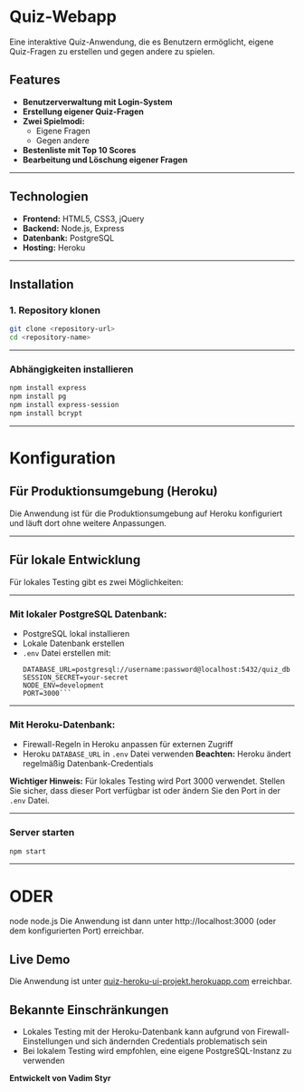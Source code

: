 # Quiz-Webapp

Eine interaktive Quiz-Anwendung, die es Benutzern ermöglicht, eigene Quiz-Fragen zu erstellen und gegen andere zu spielen.

## Features

- **Benutzerverwaltung mit Login-System**
- **Erstellung eigener Quiz-Fragen**
- **Zwei Spielmodi:**
  - Eigene Fragen
  - Gegen andere
- **Bestenliste mit Top 10 Scores**
- **Bearbeitung und Löschung eigener Fragen**

---

## Technologien

- **Frontend:** HTML5, CSS3, jQuery
- **Backend:** Node.js, Express
- **Datenbank:** PostgreSQL
- **Hosting:** Heroku

---

## Installation

### 1. Repository klonen
```bash
git clone <repository-url>
cd <repository-name>
```
---

### Abhängigkeiten installieren

```bash
npm install express
npm install pg
npm install express-session
npm install bcrypt
```
---
# Konfiguration

## Für Produktionsumgebung (Heroku)
Die Anwendung ist für die Produktionsumgebung auf Heroku konfiguriert und läuft dort ohne weitere Anpassungen.

---

## Für lokale Entwicklung
Für lokales Testing gibt es zwei Möglichkeiten:

---

### Mit lokaler PostgreSQL Datenbank:

- PostgreSQL lokal installieren
- Lokale Datenbank erstellen
- `.env` Datei erstellen mit:
  ```plaintext
  DATABASE_URL=postgresql://username:password@localhost:5432/quiz_db
  SESSION_SECRET=your-secret
  NODE_ENV=development
  PORT=3000```

---

### Mit Heroku-Datenbank:

- Firewall-Regeln in Heroku anpassen für externen Zugriff
- Heroku `DATABASE_URL` in `.env` Datei verwenden
  **Beachten:** Heroku ändert regelmäßig Datenbank-Credentials

**Wichtiger Hinweis:** Für lokales Testing wird Port 3000 verwendet. Stellen Sie sicher, dass dieser Port verfügbar ist oder ändern Sie den Port in der `.env` Datei.

---

### Server starten

```bash
npm start
```
---

# ODER
node node.js
Die Anwendung ist dann unter http://localhost:3000 (oder dem konfigurierten Port) erreichbar.

## Live Demo
Die Anwendung ist unter [quiz-heroku-ui-projekt.herokuapp.com](https://quiz-heroku-ui-projekt-9a26bdbd114f.herokuapp.com/html/userNameLoginIndex.html) erreichbar.

## Bekannte Einschränkungen

- Lokales Testing mit der Heroku-Datenbank kann aufgrund von Firewall-Einstellungen und sich ändernden Credentials problematisch sein
- Bei lokalem Testing wird empfohlen, eine eigene PostgreSQL-Instanz zu verwenden

**Entwickelt von Vadim Styr**